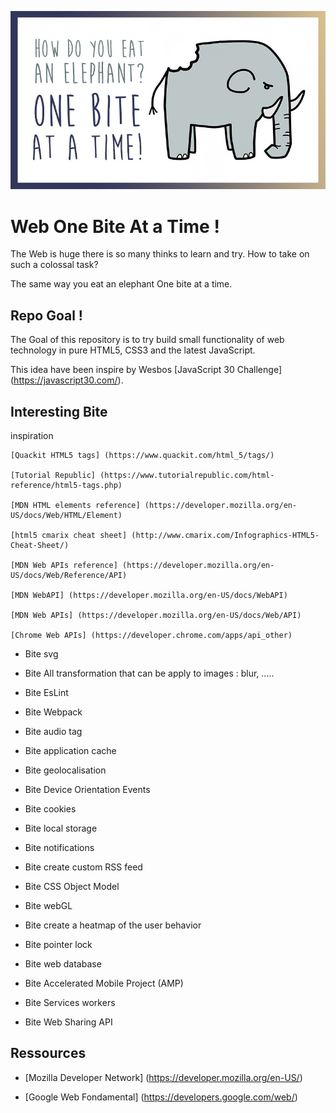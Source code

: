 ![](eat_an_elephant.jpg)

# Web One Bite At a Time !

The Web is huge there is so many thinks to learn and try.
How to take on such a colossal task? 

The same way you eat an elephant One bite at a time.

## Repo Goal !

The Goal of this repository is to try build small functionality of web technology
in pure HTML5, CSS3 and the latest JavaScript.

This idea have been inspire by Wesbos [JavaScript 30 Challenge] (https://javascript30.com/).

## Interesting Bite

  inspiration

    [Quackit HTML5 tags] (https://www.quackit.com/html_5/tags/) 

    [Tutorial Republic] (https://www.tutorialrepublic.com/html-reference/html5-tags.php)

    [MDN HTML elements reference] (https://developer.mozilla.org/en-US/docs/Web/HTML/Element)
    
    [html5 cmarix cheat sheet] (http://www.cmarix.com/Infographics-HTML5-Cheat-Sheet/) 

    [MDN Web APIs reference] (https://developer.mozilla.org/en-US/docs/Web/Reference/API)

    [MDN WebAPI] (https://developer.mozilla.org/en-US/docs/WebAPI)

    [MDN Web APIs] (https://developer.mozilla.org/en-US/docs/Web/API)

    [Chrome Web APIs] (https://developer.chrome.com/apps/api_other)


* Bite svg

* Bite All transformation that can be apply to images : blur, .....

* Bite EsLint

* Bite Webpack

* Bite audio tag

* Bite application cache

* Bite geolocalisation

* Bite Device Orientation Events

* Bite cookies

* Bite local storage

* Bite notifications

* Bite create custom RSS feed

* Bite CSS Object Model

* Bite webGL

* Bite create a heatmap of the user behavior

* Bite pointer lock

* Bite web database

* Bite Accelerated Mobile Project (AMP)  

* Bite Services workers

* Bite Web Sharing API

## Ressources 

* [Mozilla Developer Network] (https://developer.mozilla.org/en-US/) 

* [Google Web Fondamental] (https://developers.google.com/web/)